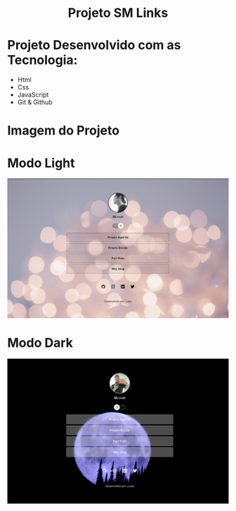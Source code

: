 <h1 align="center"> Projeto SM Links </h1>

<h1> Projeto Desenvolvido com as Tecnologia:</h1>

  <ul>
  <li> Html</li>
  <li> Css</li>
  <li> JavaScript </li>
  <li> Git & Github</li>
  </ul>

<h1> Imagem do Projeto </h1>

 <div> 
 <h1>Modo Light </h1>
 <img align="center" src="./assets/visualLightMode.jpg" alt="versão Light" >
 </div>
 <div> 
 <h1>Modo Dark </h1>
 <img align="center" src="./assets/visualDarkMode.png" alt="versão Dark" >
 </div>
